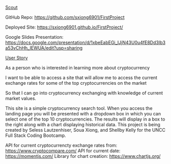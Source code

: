 <ins>Scout</ins>
  
GitHub Repo:
    https://github.com/sxiong6901/FirstProject

Deployed Site:
    https://sxiong6901.github.io/FirstProject/

Google Slides Presentation:
    https://docs.google.com/presentation/d/1xbeEabEGi_IJjN43U0u4fE8Dd3Ib3a53vChHh_IEWUA/edit?usp=sharing

<ins>User Story</ins>

As a person who is interested in learning more about cryptocurrency

I want to be able to access a site that will allow me to access the current exchange rates for some of the top cryptocurrencies on the market

So that I can go into cryptocurrency exchanging with knowledge of current market values.


This site is a simple cryptocurrency search tool. When you access the landing page you will be presented with a dropdown box in which you can select one of the top 10 cryptocurrencies. The results will display in a box to the right along with a chart displaying historical data. 
This project is being created by Seless Lautzenhiser, Soua Xiong, and Shellby Kelly for the UNCC Full Stack Coding Bootcamp.

API for current cryptocurrencty exchange rates from: https://www.cryptocompare.com/
API for current date: https://momentjs.com/
Library for chart creation: https://www.chartjs.org/




